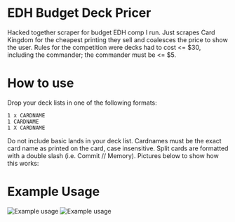 # EDH Budget Deck Pricer
Hacked together scraper for budget EDH comp I run. Just scrapes Card Kingdom for the cheapest printing they sell and coalesces the price to show the user. Rules for the competition were decks had to cost <= $30, including the commander; the commander must be <= $5. 

# How to use
Drop your deck lists in one of the following formats:

```
1 x CARDNAME
1 CARDNAME
1 X CARDNAME
```

Do not include basic lands in your deck list. Cardnames must be the exact card name as printed on the card, case insensitive. Split cards are formatted with a double slash (i.e. Commit // Memory). Pictures below to show how this works:

# Example Usage

![Example usage](https://i.ibb.co/2tXmwDT/Screen-Shot-2020-10-20-at-11-01-49-am.png)
![Example usage](https://i.ibb.co/5nBFJ6x/Screen-Shot-2020-10-20-at-11-13-16-am.png)
